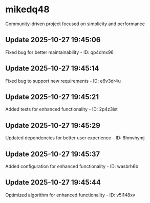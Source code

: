 # mikedq48
Community-driven project focused on simplicity and performance

## Update 2025-10-27 19:45:06
Fixed bug for better maintainability - ID: qp4dmx96


## Update 2025-10-27 19:45:14
Fixed bug to support new requirements - ID: e6v3dr4u


## Update 2025-10-27 19:45:21
Added tests for enhanced functionality - ID: 2p4z3ist


## Update 2025-10-27 19:45:29
Updated dependencies for better user experience - ID: 8hmvhymj


## Update 2025-10-27 19:45:37
Added configuration for enhanced functionality - ID: wasbrh6b


## Update 2025-10-27 19:45:44
Optimized algorithm for enhanced functionality - ID: v5l148xv

